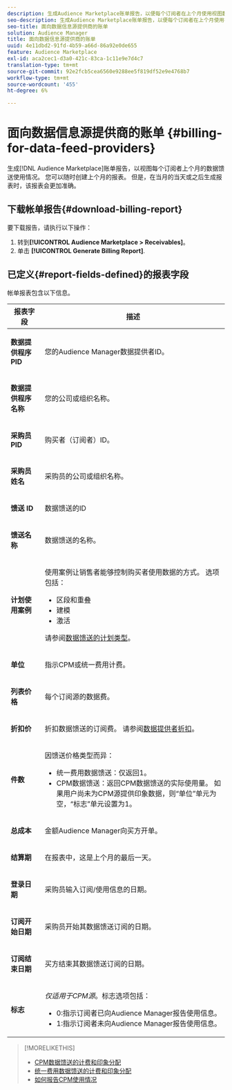 ```yaml
---
description: 生成Audience Marketplace账单报告，以便每个订阅者在上个月使用视图数据馈送。 您可以随时创建上个月的报表。 但是，在当月的当天或之后生成报表时，该报表会更加准确。
seo-description: 生成Audience Marketplace账单报告，以便每个订阅者在上个月使用视图数据馈送。 您可以随时创建上个月的报表。 但是，在当月的当天或之后生成报表时，该报表会更加准确。
seo-title: 面向数据信息源提供商的账单
solution: Audience Manager
title: 面向数据信息源提供商的账单
uuid: 4e11dbd2-91fd-4b59-a66d-86a92e0de655
feature: Audience Marketplace
exl-id: aca2cec1-d3a0-421c-83ca-1c11e9e7d4c7
translation-type: tm+mt
source-git-commit: 92e2fcb5cea6560e9288ee5f819df52e9e4768b7
workflow-type: tm+mt
source-wordcount: '455'
ht-degree: 6%

---
```


# 面向数据信息源提供商的账单 {#billing-for-data-feed-providers}

生成[!DNL Audience Marketplace]账单报告，以视图每个订阅者上个月的数据馈送使用情况。 您可以随时创建上个月的报表。 但是，在当月的当天或之后生成报表时，该报表会更加准确。

## 下载帐单报告{#download-billing-report}

要下载报告，请执行以下操作：

1. 转到&#x200B;**[!UICONTROL Audience Marketplace > Receivables]**。
1. 单击 **[!UICONTROL Generate Billing Report]**.

## 已定义{#report-fields-defined}的报表字段

帐单报表包含以下信息。

<table id="table_B433D5059F6446068683E425B1D87520"> 
 <thead> 
  <tr> 
   <th colname="col1" class="entry"> 报表字段 </th> 
   <th colname="col2" class="entry"> 描述 </th> 
  </tr> 
 </thead>
 <tbody> 
  <tr> 
   <td colname="col1"> <p><b><span class="uicontrol"> 数据提供程序PID</span></b> </p> </td> 
   <td colname="col2"> <p>您的<span class="keyword">Audience Manager</span>数据提供者ID。 </p> </td> 
  </tr> 
  <tr> 
   <td colname="col1"> <p><b><span class="uicontrol"> 数据提供程序名称</span></b> </p> </td> 
   <td colname="col2"> <p>您的公司或组织名称。 </p> </td> 
  </tr> 
  <tr> 
   <td colname="col1"> <p><b><span class="uicontrol"> 采购员PID</span></b> </p> </td> 
   <td colname="col2"> <p>购买者（订阅者）ID。 </p> </td> 
  </tr> 
  <tr> 
   <td colname="col1"> <p><b><span class="uicontrol"> 采购员姓名</span></b> </p> </td> 
   <td colname="col2"> <p>采购员的公司或组织名称。 </p> </td> 
  </tr> 
  <tr> 
   <td colname="col1"> <p><b><span class="uicontrol"> 馈送 ID</span></b> </p> </td> 
   <td colname="col2"> <p>数据馈送的ID </p> </td> 
  </tr> 
  <tr> 
   <td colname="col1"> <p><b><span class="uicontrol"> 馈送名称</span></b> </p> </td> 
   <td colname="col2"> <p>数据馈送的名称。 </p> </td> 
  </tr> 
  <tr> 
   <td colname="col1"> <p><b><span class="uicontrol"> 计划使用案例</span></b> </p> </td> 
   <td colname="col2"> <p>使用案例让销售者能够控制购买者使用数据的方式。 选项包括： </p> 
    <ul id="ul_8230A93B5DCE4C10B025D3C761F72CEF"> 
     <li id="li_3400C6475F6D43D7AF54D9A0ED9C09E0">区段和重叠 </li> 
     <li id="li_65DFEF1EA6C341ACB5B72FF629F10AFC">建模 </li> 
     <li id="li_B84935B93ADE4D299732CE7E099DF7B3">激活 </li> 
    </ul> <p>请参阅<a href="../../../features/audience-marketplace/marketplace-data-providers/marketplace-create-manage-feeds.md#plan-types">数据馈送的计划类型</a>。 </p> </td> 
  </tr> 
  <tr> 
   <td colname="col1"> <p><b><span class="uicontrol"> 单位</span></b> </p> </td> 
   <td colname="col2"> <p>指示CPM或统一费用计费。 </p> </td> 
  </tr> 
  <tr> 
   <td colname="col1"> <p><b><span class="uicontrol"> 列表价格</span></b> </p> </td> 
   <td colname="col2"> <p>每个订阅源的数据费。 </p> </td> 
  </tr> 
  <tr> 
   <td colname="col1"> <p><b><span class="uicontrol"> 折扣价</span></b> </p> </td> 
   <td colname="col2"> <p>折扣数据馈送的订阅费。 请参阅<a href="../../../features/audience-marketplace/marketplace-data-providers/marketplace-create-manage-feeds.md#discounts">数据提供者折扣</a>。 </p> </td> 
  </tr> 
  <tr> 
   <td colname="col1"> <p><b><span class="uicontrol"> 件数</span></b> </p> </td> 
   <td colname="col2"> <p>因馈送价格类型而异： </p> 
    <ul id="ul_01550B436EEE4FBC8C9945E08E3CE2C6"> 
     <li id="li_C589F6A751AB407E853AC6F726A47F14">统一费用数据馈送：仅返回1。 </li> 
     <li id="li_F93F8AEB2D8C45BFA0305E7808AFF848">CPM数据馈送：返回CPM数据馈送的实际使用量。 如果用户尚未为CPM源提供印象数据，则“单位”单元为空，“标志”单元设置为1。 </li> 
    </ul> </td> 
  </tr> 
  <tr> 
   <td colname="col1"> <p><b><span class="uicontrol"> 总成本</span></b> </p> </td> 
   <td colname="col2"> <p>金额<span class="keyword">Audience Manager</span>向买方开单。 </p> </td> 
  </tr> 
  <tr> 
   <td colname="col1"> <p><b><span class="uicontrol"> 结算期</span></b> </p> </td> 
   <td colname="col2"> <p> 在报表中，这是上个月的最后一天。 </p> </td> 
  </tr> 
  <tr> 
   <td colname="col1"> <p><b><span class="uicontrol"> 登录日期</span></b> </p> </td> 
   <td colname="col2"> <p>采购员输入订阅/使用信息的日期。 </p> </td> 
  </tr> 
  <tr> 
   <td colname="col1"> <p><b><span class="uicontrol"> 订阅开始日期</span></b> </p> </td> 
   <td colname="col2"> <p>采购员开始其数据馈送订阅的日期。 </p> </td> 
  </tr> 
  <tr> 
   <td colname="col1"> <p><b><span class="uicontrol"> 订阅结束日期</span></b> </p> </td> 
   <td colname="col2"> <p>买方结束其数据馈送订阅的日期。 </p> </td> 
  </tr> 
  <tr> 
   <td colname="col1"> <p><b><span class="uicontrol"> 标志</span></b> </p> </td> 
   <td colname="col2"> <p> <i>仅适用于CPM源</i>。标志选项包括： </p> 
    <ul id="ul_509BC73B754A43299F8D719AB0805ABD"> 
     <li id="li_AB35E33B68EC49A187495DF6B9D86563">0:指示订阅者已向<span class="keyword">Audience Manager</span>报告使用信息。 </li> 
     <li id="li_2E4871B127A84EC586A9F3659F52D67E">1:指示订阅者未向<span class="keyword">Audience Manager</span>报告使用信息。 </li> 
    </ul> </td> 
  </tr> 
 </tbody> 
</table>

>[!MORELIKETHIS]
>
>* [CPM数据馈送的计费和印象分配](../../../features/audience-marketplace/marketplace-data-buyers/marketplace-buyer-billing.md#cost-attribution)
>* [统一费用数据馈送的计费和印象分配](../../../features/audience-marketplace/marketplace-data-buyers/marketplace-buyer-billing.md)
>* [如何报告CPM使用情况](../../../features/audience-marketplace/marketplace-data-buyers/marketplace-buyer-billing.md#report-cpm-usage)

